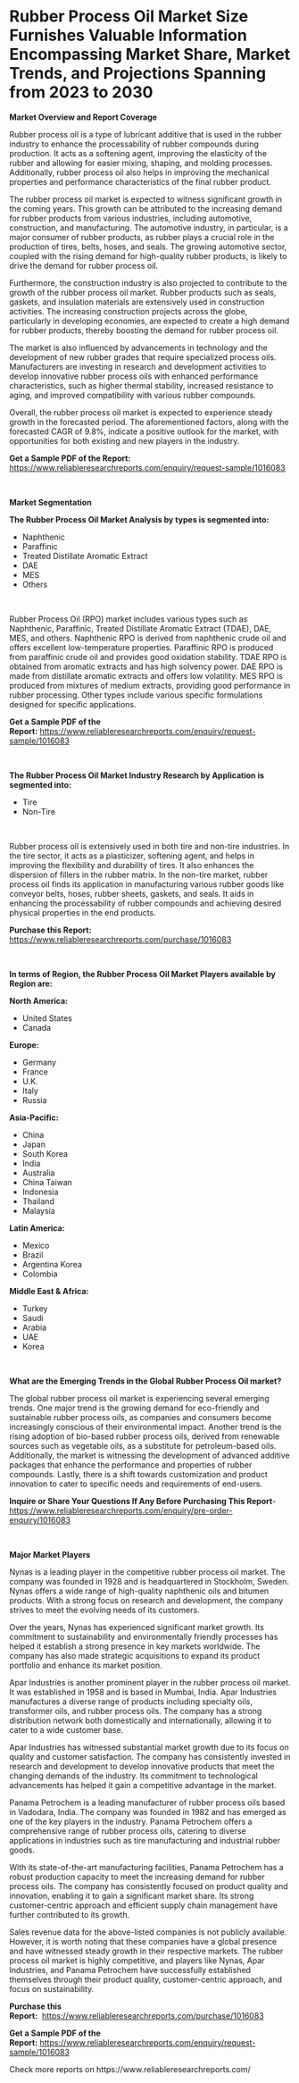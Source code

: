<p><h1>Rubber Process Oil Market Size Furnishes Valuable Information Encompassing Market Share, Market Trends, and Projections Spanning from 2023 to 2030</h1></p><p><strong>Market Overview and Report Coverage</strong></p>
<p><p>Rubber process oil is a type of lubricant additive that is used in the rubber industry to enhance the processability of rubber compounds during production. It acts as a softening agent, improving the elasticity of the rubber and allowing for easier mixing, shaping, and molding processes. Additionally, rubber process oil also helps in improving the mechanical properties and performance characteristics of the final rubber product.</p><p>The rubber process oil market is expected to witness significant growth in the coming years. This growth can be attributed to the increasing demand for rubber products from various industries, including automotive, construction, and manufacturing. The automotive industry, in particular, is a major consumer of rubber products, as rubber plays a crucial role in the production of tires, belts, hoses, and seals. The growing automotive sector, coupled with the rising demand for high-quality rubber products, is likely to drive the demand for rubber process oil.</p><p>Furthermore, the construction industry is also projected to contribute to the growth of the rubber process oil market. Rubber products such as seals, gaskets, and insulation materials are extensively used in construction activities. The increasing construction projects across the globe, particularly in developing economies, are expected to create a high demand for rubber products, thereby boosting the demand for rubber process oil.</p><p>The market is also influenced by advancements in technology and the development of new rubber grades that require specialized process oils. Manufacturers are investing in research and development activities to develop innovative rubber process oils with enhanced performance characteristics, such as higher thermal stability, increased resistance to aging, and improved compatibility with various rubber compounds.</p><p>Overall, the rubber process oil market is expected to experience steady growth in the forecasted period. The aforementioned factors, along with the forecasted CAGR of 9.8%, indicate a positive outlook for the market, with opportunities for both existing and new players in the industry.</p></p>
<p><strong>Get a Sample PDF of the Report:</strong> <a href="https://www.reliableresearchreports.com/enquiry/request-sample/1016083">https://www.reliableresearchreports.com/enquiry/request-sample/1016083</a></p>
<p>&nbsp;</p>
<p><strong>Market Segmentation</strong></p>
<p><strong>The Rubber Process Oil Market Analysis by types is segmented into:</strong></p>
<p><ul><li>Naphthenic</li><li>Paraffinic</li><li>Treated Distillate Aromatic Extract</li><li>DAE</li><li>MES</li><li>Others</li></ul></p>
<p>&nbsp;</p>
<p><p>Rubber Process Oil (RPO) market includes various types such as Naphthenic, Paraffinic, Treated Distillate Aromatic Extract (TDAE), DAE, MES, and others. Naphthenic RPO is derived from naphthenic crude oil and offers excellent low-temperature properties. Paraffinic RPO is produced from paraffinic crude oil and provides good oxidation stability. TDAE RPO is obtained from aromatic extracts and has high solvency power. DAE RPO is made from distillate aromatic extracts and offers low volatility. MES RPO is produced from mixtures of medium extracts, providing good performance in rubber processing. Other types include various specific formulations designed for specific applications.</p></p>
<p><strong>Get a Sample PDF of the Report:</strong>&nbsp;<a href="https://www.reliableresearchreports.com/enquiry/request-sample/1016083">https://www.reliableresearchreports.com/enquiry/request-sample/1016083</a></p>
<p>&nbsp;</p>
<p><strong>The Rubber Process Oil Market Industry Research by Application is segmented into:</strong></p>
<p><ul><li>Tire</li><li>Non-Tire</li></ul></p>
<p>&nbsp;</p>
<p><p>Rubber process oil is extensively used in both tire and non-tire industries. In the tire sector, it acts as a plasticizer, softening agent, and helps in improving the flexibility and durability of tires. It also enhances the dispersion of fillers in the rubber matrix. In the non-tire market, rubber process oil finds its application in manufacturing various rubber goods like conveyor belts, hoses, rubber sheets, gaskets, and seals. It aids in enhancing the processability of rubber compounds and achieving desired physical properties in the end products.</p></p>
<p><strong>Purchase this Report:</strong>&nbsp; <a href="https://www.reliableresearchreports.com/purchase/1016083">https://www.reliableresearchreports.com/purchase/1016083</a></p>
<p>&nbsp;</p>
<p><strong>In terms of Region, the Rubber Process Oil Market Players available by Region are:</strong></p>
<p>
    <p> <strong> North America: </strong>
        <ul>
            <li>United States</li>
            <li>Canada</li>
        </ul>
        </p> 
    <p> <strong> Europe: </strong>
        <ul>
            <li>Germany</li>
            <li>France</li>
            <li>U.K.</li>
            <li>Italy</li>
            <li>Russia</li>
        </ul>
        </p> 
    <p> <strong> Asia-Pacific: </strong>
        <ul>
            <li>China</li>
            <li>Japan</li>
            <li>South Korea</li>
            <li>India</li>
            <li>Australia</li>
            <li>China Taiwan</li>
            <li>Indonesia</li>
            <li>Thailand</li>
            <li>Malaysia</li>
        </ul>
        </p> 
    <p> <strong> Latin America: </strong>
        <ul>
            <li>Mexico</li>
            <li>Brazil</li>
            <li>Argentina Korea</li>
            <li>Colombia</li>
        </ul>
        </p> 
    <p> <strong> Middle East & Africa: </strong>
        <ul>
            <li>Turkey</li>
            <li>Saudi</li>
            <li>Arabia</li>
            <li>UAE</li>
            <li>Korea</li>
        </ul>
    </p>
    </p>
<p>&nbsp;</p>
<p><strong>What are the Emerging Trends in the Global Rubber Process Oil market?</strong></p>
<p><p>The global rubber process oil market is experiencing several emerging trends. One major trend is the growing demand for eco-friendly and sustainable rubber process oils, as companies and consumers become increasingly conscious of their environmental impact. Another trend is the rising adoption of bio-based rubber process oils, derived from renewable sources such as vegetable oils, as a substitute for petroleum-based oils. Additionally, the market is witnessing the development of advanced additive packages that enhance the performance and properties of rubber compounds. Lastly, there is a shift towards customization and product innovation to cater to specific needs and requirements of end-users.</p></p>
<p><strong>Inquire or Share Your Questions If Any Before Purchasing This Report</strong>- <a href="https://www.reliableresearchreports.com/enquiry/pre-order-enquiry/1016083">https://www.reliableresearchreports.com/enquiry/pre-order-enquiry/1016083</a></p>
<p>&nbsp;</p>
<p><strong>Major Market Players</strong></p>
<p><p>Nynas is a leading player in the competitive rubber process oil market. The company was founded in 1928 and is headquartered in Stockholm, Sweden. Nynas offers a wide range of high-quality naphthenic oils and bitumen products. With a strong focus on research and development, the company strives to meet the evolving needs of its customers.</p><p>Over the years, Nynas has experienced significant market growth. Its commitment to sustainability and environmentally friendly processes has helped it establish a strong presence in key markets worldwide. The company has also made strategic acquisitions to expand its product portfolio and enhance its market position.</p><p>Apar Industries is another prominent player in the rubber process oil market. It was established in 1958 and is based in Mumbai, India. Apar Industries manufactures a diverse range of products including specialty oils, transformer oils, and rubber process oils. The company has a strong distribution network both domestically and internationally, allowing it to cater to a wide customer base.</p><p>Apar Industries has witnessed substantial market growth due to its focus on quality and customer satisfaction. The company has consistently invested in research and development to develop innovative products that meet the changing demands of the industry. Its commitment to technological advancements has helped it gain a competitive advantage in the market.</p><p>Panama Petrochem is a leading manufacturer of rubber process oils based in Vadodara, India. The company was founded in 1982 and has emerged as one of the key players in the industry. Panama Petrochem offers a comprehensive range of rubber process oils, catering to diverse applications in industries such as tire manufacturing and industrial rubber goods.</p><p>With its state-of-the-art manufacturing facilities, Panama Petrochem has a robust production capacity to meet the increasing demand for rubber process oils. The company has consistently focused on product quality and innovation, enabling it to gain a significant market share. Its strong customer-centric approach and efficient supply chain management have further contributed to its growth.</p><p>Sales revenue data for the above-listed companies is not publicly available. However, it is worth noting that these companies have a global presence and have witnessed steady growth in their respective markets. The rubber process oil market is highly competitive, and players like Nynas, Apar Industries, and Panama Petrochem have successfully established themselves through their product quality, customer-centric approach, and focus on sustainability.</p></p>
<p><strong>Purchase this Report:</strong>&nbsp;&nbsp;<a href="https://www.reliableresearchreports.com/purchase/1016083">https://www.reliableresearchreports.com/purchase/1016083</a></p>
<p></p>
<p><strong>Get a Sample PDF of the Report:</strong>&nbsp;<a href="https://www.reliableresearchreports.com/enquiry/request-sample/1016083">https://www.reliableresearchreports.com/enquiry/request-sample/1016083</a></p>
<p>Check more reports on https://www.reliableresearchreports.com/</p>